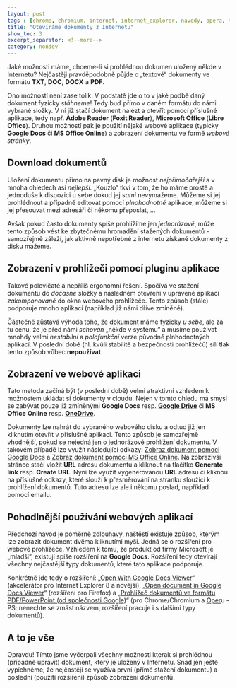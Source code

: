 ```yaml
---
layout: post
tags : [chrome, chromium, internet, internet_explorer, návody, opera, tipy]
title: "Otevíráme dokumenty z Internetu"
show_toc: 3
excerpt_separator: <!--more-->
category: nondev
---
```


Jaké možnosti máme, chceme-li si prohlédnou dokumen uložený někde v Internetu? Nejčastěji pravděpodobně půjde o „textové“ dokumenty ve formátu **TXT**, **DOC**, **DOCX** a **PDF**.

<!--more-->

Ono možností není zase tolik. V podstatě jde o to v jaké podbě daný dokument fyzicky _stáhneme_! Tedy buď přímo v daném formátu do námi vybrané složky. V ní již stačí dokument nalézt a otevřít pomocí příslušné aplikace, tedy např. **Adobe Reader** (**Foxit Reader**), **Microsoft Office** (**Libre Office**). Druhou možností pak je použití nějaké webové aplikace (typicky **Google Docs** či **MS Office Online**) a zobrazení dokumentu ve formě _webové stránky_.

## Download dokumentů

Uložení dokumentu přímo na pevný disk je možnost _nejpřímočařejší_ a v mnoha ohledech asi _nejlepší_. „Kouzlo“ tkví v tom, že ho máme prostě a jednoduše k dispozici u sebe dokud jej _sami_ nevymažeme. Můžeme si jej prohlédnout a případně editovat pomocí _plnohodnotné_ aplikace, můžeme si jej přesouvat mezi adresáři či někomu přeposlat, …

Avšak pokud často dokumenty spíše prohlížíme jen _jednorázově_, může tento způsob vést ke zbytečnému hromadění stažených dokumentů - samozřejmě záleží, jak aktivně nepotřebné z internetu získané dokumenty z disku mažeme.

## Zobrazení v prohlížeči pomocí pluginu aplikace

Takové polovičaté a nepříliš ergonomní řešení. Spočívá ve stažení dokumentu do _dočasné_ složky a následném otevření v upravené aplikaci _zakomponované_ do okna webového prohlížeče. Tento způsob (stále) podporuje mnoho aplikací (například již námi dříve zmíněné).

Částečně zůstává výhoda toho, že dokument máme fyzicky _u sebe_, ale za tu cenu, že je před námi _schován_ „někde v systému“ a musíme používat mnohdy velmi _nestabilní_ a _polofunkční_ verze původně plnhodnotných aplikací. V poslední době (hl. kvůli stabilitě a bezpečnosti prohlížečů) sílí tlak tento způsob vůbec **nepoužívat**.

## Zobrazení ve webové aplikaci

Tato metoda začíná být (v poslední době) velmi atraktivní vzhledem k možnostem ukládat si dokumenty v cloudu. Nejen v tomto ohledu má smysl se zabývat pouze již zmíněnými **Google Docs** resp. [**Google Drive**](https://drive.google.com/ "Webový disk společnosti Google") či **MS Office** **Online** resp. **[OneDrive](https://onedrive.live.com/ "Webový disk společnosti Microsoft")**.

Dokumenty lze nahrát do vybraného webového disku a odtud již jen kliknutím otevřít v příslušné aplikaci. Tento způsob je samozřejmě vhodnější, pokud se nejedná jen o jednorázové prohlížení dokumentu. V takovém případě lze využít následující odkazy: [Zobraz dokument pomoci Google Docs](https://docs.google.com/viewer "Prohlížeč dokumentů od firmy Google") a [Zobraz dokument pomocí MS Office Online](http://office.microsoft.com/en-us/online/view-office-documents-online-FX102727753.aspx?CTT=5&origin=HA102724036# "Prohlížeč „office“ dokumentů od firmy Microsoft"). Na zobrazivší stránce stačí vložit **URL** adresu dokumentu a kliknout na tlačítko **Generate link** resp. **Create URL**. Nyní lze využít vygenerovanou **URL** adresu či kliknou na příslušné odkazy, které slouží k přesměrování na stranku sloužící k prohlížení dokumentů. Tuto adresu lze ale i někomu poslad, například pomocí emailu.

## Pohodlnější používání webových aplikací

Předchozí návod je poměrně zdlouhavý, naštěstí existuje způsob, kterým lze zobrazit dokument dvěma kliknutími myši. Jedná se o rozšíření pro webové prohlížeče. Vzhledem k tomu, že produkt od firmy Microsoft je „mladší“, existují spíše rozšíření na **Google Docs**. Rozšíření tedy otevírají všechny nejčastější typy dokumentů, které tato aplikace podporuje.

Konkrétně jde tedy o rozšíření: „[Open With Google Docs Viewer](http://www26.brinkster.com/mvark/codegallery/GoogleDocsViewerAccelerator.html)“ (akcelerátor pro Internet Explorer 8 a novější), „[Open document in Google Docs Viewer](https://addons.mozilla.org/cs/firefox/addon/open-doc-in-google-docs-viewer/)“ (rozšíření pro Firefox) a „[Prohlížeč dokumentů ve formátu PDF/PowerPoint (od společnosti Google)](https://chrome.google.com/webstore/detail/nnbmlagghjjcbdhgmkedmbmedengocbn)“ (pro Chrome/Chromium a [Oper](/archive/2013-12-16/uzitecne-tipy-poprve "Užitečné tipy - Poprvé")u - PS: nenechte se zmást názvem, rozšíření pracuje i s dalšími typy dokumentů).

## A to je vše

Opravdu! Tímto jsme vyčerpali všechny možnosti kterak si prohlédnou (případně upravit) dokument, který je uložený v Internetu. Snad jen ještě vypíchněme, že nejčastěji se využívá první (přímé stažení dokumentu) a poslední (použití rozšíření) způsob zobrazení dokumentů.
